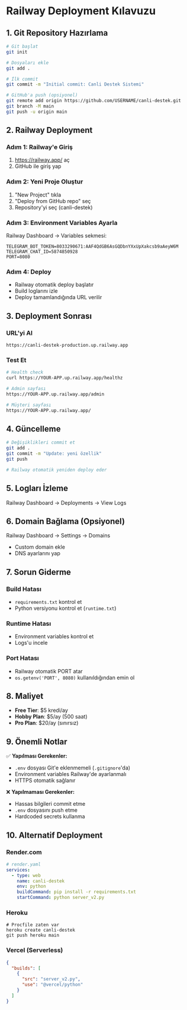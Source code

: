 # Railway Deployment Kılavuzu

## 1. Git Repository Hazırlama

```bash
# Git başlat
git init

# Dosyaları ekle
git add .

# İlk commit
git commit -m "Initial commit: Canli Destek Sistemi"

# GitHub'a push (opsiyonel)
git remote add origin https://github.com/USERNAME/canli-destek.git
git branch -M main
git push -u origin main
```

## 2. Railway Deployment

### Adım 1: Railway'e Giriş
1. https://railway.app/ aç
2. GitHub ile giriş yap

### Adım 2: Yeni Proje Oluştur
1. "New Project" tıkla
2. "Deploy from GitHub repo" seç
3. Repository'yi seç (canli-destek)

### Adım 3: Environment Variables Ayarla
Railway Dashboard → Variables sekmesi:

```
TELEGRAM_BOT_TOKEN=8033290671:AAF4QdGB6AsGQDbnYXxUpXakcsb9aAeyW6M
TELEGRAM_CHAT_ID=5874850928
PORT=8080
```

### Adım 4: Deploy
- Railway otomatik deploy başlatır
- Build loglarını izle
- Deploy tamamlandığında URL verilir

## 3. Deployment Sonrası

### URL'yi Al
```
https://canli-destek-production.up.railway.app
```

### Test Et
```bash
# Health check
curl https://YOUR-APP.up.railway.app/healthz

# Admin sayfası
https://YOUR-APP.up.railway.app/admin

# Müşteri sayfası
https://YOUR-APP.up.railway.app/
```

## 4. Güncelleme

```bash
# Değişiklikleri commit et
git add .
git commit -m "Update: yeni özellik"
git push

# Railway otomatik yeniden deploy eder
```

## 5. Logları İzleme

Railway Dashboard → Deployments → View Logs

## 6. Domain Bağlama (Opsiyonel)

Railway Dashboard → Settings → Domains
- Custom domain ekle
- DNS ayarlarını yap

## 7. Sorun Giderme

### Build Hatası
- `requirements.txt` kontrol et
- Python versiyonu kontrol et (`runtime.txt`)

### Runtime Hatası
- Environment variables kontrol et
- Logs'u incele

### Port Hatası
- Railway otomatik PORT atar
- `os.getenv('PORT', 8080)` kullanıldığından emin ol

## 8. Maliyet

- **Free Tier**: $5 kredi/ay
- **Hobby Plan**: $5/ay (500 saat)
- **Pro Plan**: $20/ay (sınırsız)

## 9. Önemli Notlar

✅ **Yapılması Gerekenler:**
- `.env` dosyası Git'e eklenmemeli (`.gitignore`'da)
- Environment variables Railway'de ayarlanmalı
- HTTPS otomatik sağlanır

❌ **Yapılmaması Gerekenler:**
- Hassas bilgileri commit etme
- `.env` dosyasını push etme
- Hardcoded secrets kullanma

## 10. Alternatif Deployment

### Render.com
```yaml
# render.yaml
services:
  - type: web
    name: canli-destek
    env: python
    buildCommand: pip install -r requirements.txt
    startCommand: python server_v2.py
```

### Heroku
```
# Procfile zaten var
heroku create canli-destek
git push heroku main
```

### Vercel (Serverless)
```json
{
  "builds": [
    {
      "src": "server_v2.py",
      "use": "@vercel/python"
    }
  ]
}
```

